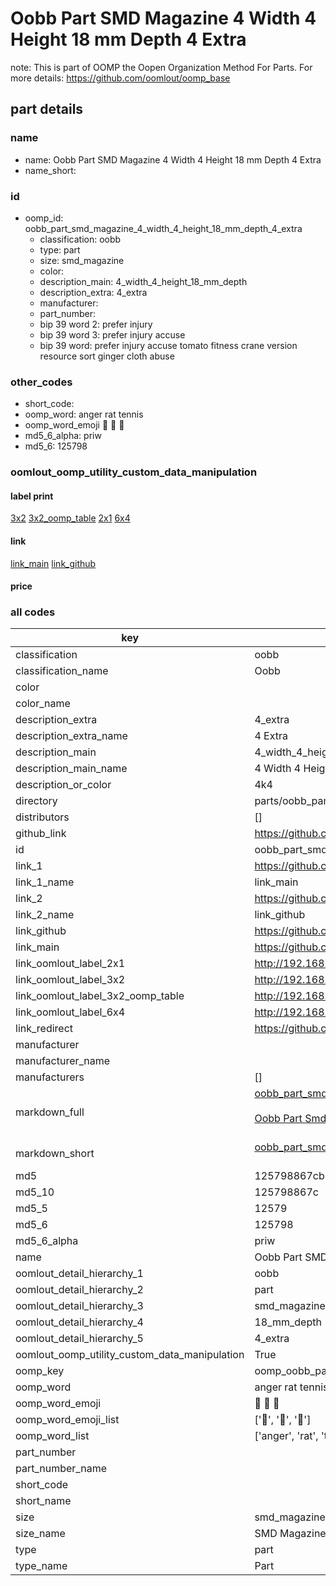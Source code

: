 # Oobb Part SMD Magazine 4 Width 4 Height 18 mm Depth 4 Extra  

note: This is part of OOMP the Oopen Organization Method For Parts. For more details: https://github.com/oomlout/oomp_base

##  part details
  







### name
* name: Oobb Part SMD Magazine 4 Width 4 Height 18 mm Depth 4 Extra
* name_short: 
### id
* oomp_id: oobb_part_smd_magazine_4_width_4_height_18_mm_depth_4_extra
  * classification: oobb
  * type: part
  * size: smd_magazine
  * color: 
  * description_main: 4_width_4_height_18_mm_depth
  * description_extra: 4_extra
  * manufacturer: 
  * part_number: 
  * bip 39 word 2: prefer injury
  * bip 39 word 3: prefer injury accuse
  * bip 39 word: prefer injury accuse tomato fitness crane version resource sort ginger cloth abuse

### other_codes
* short_code: 
* oomp_word: anger rat tennis
* oomp_word_emoji :anger: :rat: :tennis:
* md5_6_alpha: priw
* md5_6: 125798






### oomlout_oomp_utility_custom_data_manipulation
#### label print
[3x2](http://192.168.1.245:1112/?label=oomp%20priw)
[3x2_oomp_table](http://192.168.1.108:1112/?label=oomp%20priw)
[2x1](http://192.168.1.242:1112/?label=oomp%20priw)
[6x4](http://192.168.1.55:1112/?label=oomp%20priw)    

#### link

[link_main](https://github.com/oomlout/oomlout_oomp_version_1_messy/tree/main/parts/oobb_part_smd_magazine_4_width_4_height_18_mm_depth_4_extra) [link_github](https://github.com/oomlout/oomlout_oomp_version_1_messy/tree/main/parts/oobb_part_smd_magazine_4_width_4_height_18_mm_depth_4_extra)                             

#### price







### all codes 
| key | value |  
| --- | --- |  
| classification | oobb |  
| classification_name | Oobb |  
| color |  |  
| color_name |  |  
| description_extra | 4_extra |  
| description_extra_name | 4 Extra |  
| description_main | 4_width_4_height_18_mm_depth |  
| description_main_name | 4 Width 4 Height 18 mm Depth |  
| description_or_color | 4k4 |  
| directory | parts/oobb_part_smd_magazine_4_width_4_height_18_mm_depth_4_extra |  
| distributors | [] |  
| github_link | https://github.com/oomlout/oomlout_oomp_part_src/tree/main/parts/oobb_part_smd_magazine_4_width_4_height_18_mm_depth_4_extra |  
| id | oobb_part_smd_magazine_4_width_4_height_18_mm_depth_4_extra |  
| link_1 | https://github.com/oomlout/oomlout_oomp_version_1_messy/tree/main/parts/oobb_part_smd_magazine_4_width_4_height_18_mm_depth_4_extra |  
| link_1_name | link_main |  
| link_2 | https://github.com/oomlout/oomlout_oomp_version_1_messy/tree/main/parts/oobb_part_smd_magazine_4_width_4_height_18_mm_depth_4_extra |  
| link_2_name | link_github |  
| link_github | https://github.com/oomlout/oomlout_oomp_version_1_messy/tree/main/parts/oobb_part_smd_magazine_4_width_4_height_18_mm_depth_4_extra |  
| link_main | https://github.com/oomlout/oomlout_oomp_version_1_messy/tree/main/parts/oobb_part_smd_magazine_4_width_4_height_18_mm_depth_4_extra |  
| link_oomlout_label_2x1 | http://192.168.1.242:1112/?label=oomp%20priw |  
| link_oomlout_label_3x2 | http://192.168.1.245:1112/?label=oomp%20priw |  
| link_oomlout_label_3x2_oomp_table | http://192.168.1.108:1112/?label=oomp%20priw |  
| link_oomlout_label_6x4 | http://192.168.1.55:1112/?label=oomp%20priw |  
| link_redirect | https://github.com/oomlout/oomlout_oomp_version_1_messy/tree/main/parts/oobb_part_smd_magazine_4_width_4_height_18_mm_depth_4_extra |  
| manufacturer |  |  
| manufacturer_name |  |  
| manufacturers | [] |  
| markdown_full | [oobb_part_smd_magazine_4_width_4_height_18_mm_depth_4_extra](none)<br>[](none)<br>[Oobb Part Smd Magazine 4 Width 4 Height 18 Mm Depth 4 Extra](none)<br><br> |  
| markdown_short | [oobb_part_smd_magazine_4_width_4_height_18_mm_depth_4_extra](none)<br><br> |  
| md5 | 125798867cb79e58c92bfe40035d0d4e |  
| md5_10 | 125798867c |  
| md5_5 | 12579 |  
| md5_6 | 125798 |  
| md5_6_alpha | priw |  
| name | Oobb Part SMD Magazine 4 Width 4 Height 18 mm Depth 4 Extra |  
| oomlout_detail_hierarchy_1 | oobb |  
| oomlout_detail_hierarchy_2 | part |  
| oomlout_detail_hierarchy_3 | smd_magazine |  
| oomlout_detail_hierarchy_4 | 18_mm_depth |  
| oomlout_detail_hierarchy_5 | 4_extra |  
| oomlout_oomp_utility_custom_data_manipulation | True |  
| oomp_key | oomp_oobb_part_smd_magazine_4_width_4_height_18_mm_depth_4_extra |  
| oomp_word | anger rat tennis |  
| oomp_word_emoji | :anger: :rat: :tennis: |  
| oomp_word_emoji_list | [':anger:', ':rat:', ':tennis:'] |  
| oomp_word_list | ['anger', 'rat', 'tennis'] |  
| part_number |  |  
| part_number_name |  |  
| short_code |  |  
| short_name |  |  
| size | smd_magazine |  
| size_name | SMD Magazine |  
| type | part |  
| type_name | Part |  
